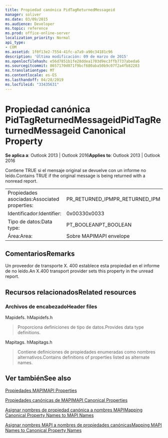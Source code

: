 ```yaml
---
title: Propiedad canónica PidTagReturnedMessageid
manager: soliver
ms.date: 03/09/2015
ms.audience: Developer
ms.topic: reference
ms.prod: office-online-server
localization_priority: Normal
api_type:
- COM
ms.assetid: 1f0f13e2-7554-41fc-a7a9-a90c34181c96
description: 'Última modificación: 09 de marzo de 2015'
ms.openlocfilehash: e56d7851b1fe28ddea1703d9ec3ffb7737abeda6
ms.sourcegitcommit: 8657170d071f9bcf680aba50b9c07f2a4fb82283
ms.translationtype: MT
ms.contentlocale: es-ES
ms.lasthandoff: 04/28/2019
ms.locfileid: "33435631"
---
```

# <a name="pidtagreturnedmessageid-canonical-property"></a><span data-ttu-id="c4b6c-103">Propiedad canónica PidTagReturnedMessageid</span><span class="sxs-lookup"><span data-stu-id="c4b6c-103">PidTagReturnedMessageid Canonical Property</span></span>

  
  
<span data-ttu-id="c4b6c-104">**Se aplica a**: Outlook 2013 | Outlook 2016</span><span class="sxs-lookup"><span data-stu-id="c4b6c-104">**Applies to**: Outlook 2013 | Outlook 2016</span></span> 
  
<span data-ttu-id="c4b6c-105">Contiene TRUE si el mensaje original se devuelve con un informe no leído.</span><span class="sxs-lookup"><span data-stu-id="c4b6c-105">Contains TRUE if the original message is being returned with a nonread report.</span></span>
  
|||
|:-----|:-----|
|<span data-ttu-id="c4b6c-106">Propiedades asociadas:</span><span class="sxs-lookup"><span data-stu-id="c4b6c-106">Associated properties:</span></span>  <br/> |<span data-ttu-id="c4b6c-107">PR_RETURNED_IPM</span><span class="sxs-lookup"><span data-stu-id="c4b6c-107">PR_RETURNED_IPM</span></span>  <br/> |
|<span data-ttu-id="c4b6c-108">Identificador:</span><span class="sxs-lookup"><span data-stu-id="c4b6c-108">Identifier:</span></span>  <br/> |<span data-ttu-id="c4b6c-109">0x0033</span><span class="sxs-lookup"><span data-stu-id="c4b6c-109">0x0033</span></span>  <br/> |
|<span data-ttu-id="c4b6c-110">Tipo de datos:</span><span class="sxs-lookup"><span data-stu-id="c4b6c-110">Data type:</span></span>  <br/> |<span data-ttu-id="c4b6c-111">PT_BOOLEAN</span><span class="sxs-lookup"><span data-stu-id="c4b6c-111">PT_BOOLEAN</span></span>  <br/> |
|<span data-ttu-id="c4b6c-112">Área:</span><span class="sxs-lookup"><span data-stu-id="c4b6c-112">Area:</span></span>  <br/> |<span data-ttu-id="c4b6c-113">Sobre MAPI</span><span class="sxs-lookup"><span data-stu-id="c4b6c-113">MAPI envelope</span></span>  <br/> |
   
## <a name="remarks"></a><span data-ttu-id="c4b6c-114">Comentarios</span><span class="sxs-lookup"><span data-stu-id="c4b6c-114">Remarks</span></span>

<span data-ttu-id="c4b6c-115">Un proveedor de transporte X. 400 establece esta propiedad en el informe de no leído.</span><span class="sxs-lookup"><span data-stu-id="c4b6c-115">An X.400 transport provider sets this property in the unread report.</span></span>
  
## <a name="related-resources"></a><span data-ttu-id="c4b6c-116">Recursos relacionados</span><span class="sxs-lookup"><span data-stu-id="c4b6c-116">Related resources</span></span>

### <a name="header-files"></a><span data-ttu-id="c4b6c-117">Archivos de encabezado</span><span class="sxs-lookup"><span data-stu-id="c4b6c-117">Header files</span></span>

<span data-ttu-id="c4b6c-118">Mapidefs. h</span><span class="sxs-lookup"><span data-stu-id="c4b6c-118">Mapidefs.h</span></span>
  
> <span data-ttu-id="c4b6c-119">Proporciona definiciones de tipo de datos.</span><span class="sxs-lookup"><span data-stu-id="c4b6c-119">Provides data type definitions.</span></span>
    
<span data-ttu-id="c4b6c-120">Mapitags. h</span><span class="sxs-lookup"><span data-stu-id="c4b6c-120">Mapitags.h</span></span>
  
> <span data-ttu-id="c4b6c-121">Contiene definiciones de propiedades enumeradas como nombres alternativos.</span><span class="sxs-lookup"><span data-stu-id="c4b6c-121">Contains definitions of properties listed as alternate names.</span></span>
    
## <a name="see-also"></a><span data-ttu-id="c4b6c-122">Ver también</span><span class="sxs-lookup"><span data-stu-id="c4b6c-122">See also</span></span>



[<span data-ttu-id="c4b6c-123">Propiedades MAPI</span><span class="sxs-lookup"><span data-stu-id="c4b6c-123">MAPI Properties</span></span>](mapi-properties.md)
  
[<span data-ttu-id="c4b6c-124">Propiedades canónicas de MAPI</span><span class="sxs-lookup"><span data-stu-id="c4b6c-124">MAPI Canonical Properties</span></span>](mapi-canonical-properties.md)
  
[<span data-ttu-id="c4b6c-125">Asignar nombres de propiedad canónica a nombres MAPI</span><span class="sxs-lookup"><span data-stu-id="c4b6c-125">Mapping Canonical Property Names to MAPI Names</span></span>](mapping-canonical-property-names-to-mapi-names.md)
  
[<span data-ttu-id="c4b6c-126">Asignar nombres MAPI a nombres de propiedades canónicas</span><span class="sxs-lookup"><span data-stu-id="c4b6c-126">Mapping MAPI Names to Canonical Property Names</span></span>](mapping-mapi-names-to-canonical-property-names.md)

